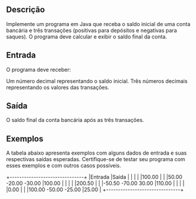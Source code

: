 ## Descrição
Implemente um programa em Java que receba o saldo inicial de uma conta bancária e três transações (positivas para depósitos e negativas para saques). O programa deve calcular e exibir o saldo final da conta.

## Entrada
O programa deve receber:

Um número decimal representando o saldo inicial.
Três números decimais representando os valores das transações.

## Saída
O saldo final da conta bancária após as três transações.

## Exemplos
A tabela abaixo apresenta exemplos com alguns dados de entrada e suas respectivas saídas esperadas. Certifique-se de testar seu programa com esses exemplos e com outros casos possíveis.

+-------------------------------+
|Entrada	            |Saída  |
|                       |       |
|100.00                 |       |
|50.00 -20.00 -30.00	|100.00 |
|                       |       |
|200.50                 |       |
|-50.50 -70.00 30.00	|110.00 |
|                       |       |
|0.00                   |       |
|100.00 -50.00 -25.00	|25.00  |
+-------------------------------+
